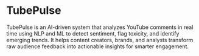 # TubePulse
TubePulse is an AI-driven system that analyzes YouTube comments in real time using NLP and ML to detect sentiment, flag toxicity, and identify emerging trends. It helps content creators, brands, and analysts transform raw audience feedback into actionable insights for smarter engagement.
